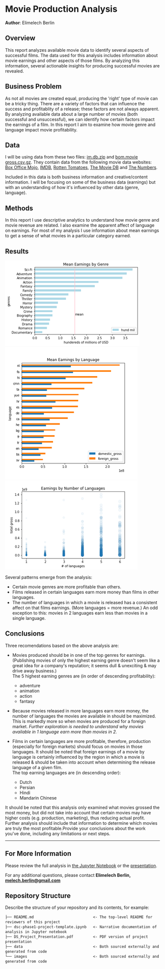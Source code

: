 # Movie Production Analysis

**Author**: Elimelech Berlin

## Overview

This report analyzes available movie data to identify several aspects of successful films. The data used for this analysis includes information about movie earnings and other aspects of those films. By analyzing this information, several actionable insights for producing successful movies are revealed.


## Business Problem

As not all movies are created equal, producing the 'right' type of movie can be a tricky thing. There are a variety of factors that can influence the success and profitablity of a release; these factors are not always apparent. By analyzing available data about a large number of movies (both successful and unsuccessful), we can identify how certain factors impact the earnings of a film. In this report I aim to examine how movie genre and language impact movie profitability.


## Data

I will be using data from these two files: [im.db.zip](./data/zippedData/im.db.zip) and [bom.movie gross.csv.gz](./zippedData/bom.movie_gross.csv.gz). They contain data from the following movie data websites: [Box Office Mojo](https://www.boxofficemojo.com/ 'https://www.boxofficemojo.com/'), [IMDB](https://www.imdb.com/ 'https://www.imdb.com/'), [Rotten Tomatoes](https://www.rottentomatoes.com/ 'https://www.rottentomatoes.com/'), [The Movie DB](https://www.themoviedb.org/ 'https://www.themoviedb.org/') and [The Numbers](https://www.the-numbers.com/ 'https://www.the-numbers.com/').

Included in this data is both business information and creative/content information. I will be focusing on some of the business data (earnings) but with an understanding of how it's influenced by other data (genre, language).



## Methods

In this report I use descriptive analytics to understand how movie genre and movie revenue are related. I also examine the apparent affect of language on earnings. For most of my analysis I use information about mean earnings to get a sense of what movies in a particular category earned.


## Results

![genre](images/earnings_by_genre_barh.png)  
![languages](images/earnings_by_lang_foreign_barh.png)  
![language_count](images/under_6_count_scatter.png)

Several patterns emerge from the analysis:
* Certain movie genres are more profitable than others.
* Films released in certain languages earn more money than films in other languages.
* The number of languages in which a movie is released has a consistent affect on that films earnings. (More languages = more revenue.) An odd exception to this: movies in 2 languages earn less than movies in a single language. 


## Conclusions

Three recomendations based on the above analysis are:
* Movies produced should be in one of the top genres for earnings. (Publishing movies of only the highest earning genre doesn't seem like a great idea for a company's reputation; it seems dull & unexciting & may drive away business.)  
The 5 highest earning genres are (in order of descending profitability):
    * adventure
    * animation
    * action
    * fantasy  
* Because movies released in more languages earn more money, the number of languages the movies are available in should be maximized. This is markedly more so when movies are produced for a foreign market. *Further exploration is needed to understand why movies available in 1 language earn more than movies in 2.*
  
* Films in certain languages are more profitable, therefore, production (especially for foreign markets) should focus on movies in those languages. It should be noted that foreign earnings of a movie by language is certainly influenced by the region in which a movie is released & should be taken into account when determining the release language of a given film.  
The top earning languages are (in descending order):
    * Dutch
    * Persian
    * Hindi
    * Mandarin Chinese
    
It should be noted that this analysis only examined what movies grossed the most money, but did not take into account that certain movies may have higher costs (e.g. production, marketing), thus reducing actual profit. Further analysis should include that information to determine which movies are truly the most profitable.Provide your conclusions about the work you've done, including any limitations or next steps.
*** 

## For More Information

Please review the full analysis in [the Jupyter Notebook](./dsc-phase1-project-template.ipynb) or the [presentation](./DS_Project_Presentation.pdf).

For any additional questions, please contact **Elimelech Berlin, melech.berlin@gmail.com**

## Repository Structure

Describe the structure of your repository and its contents, for example:

```
├── README.md                           <- The top-level README for reviewers of this project
├── dsc-phase1-project-template.ipynb   <- Narrative documentation of analysis in Jupyter notebook
├── DS_Project_Presentation.pdf         <- PDF version of project presentation
├── data                                <- Both sourced externally and generated from code
└── images                              <- Both sourced externally and generated from code
```
